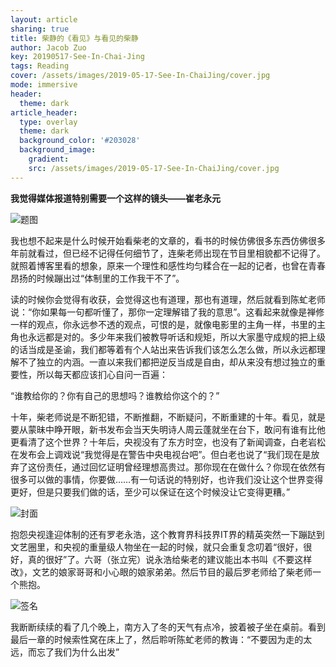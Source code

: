```yaml
---
layout: article
sharing: true
title: 柴静的《看见》与看见的柴静
author: Jacob Zuo
key: 20190517-See-In-Chai-Jing
tags: Reading
cover: /assets/images/2019-05-17-See-In-ChaiJing/cover.jpg
mode: immersive
header:
  theme: dark
article_header:
  type: overlay
  theme: dark
  background_color: '#203028'
  background_image: 
    gradient: 
    src: /assets/images/2019-05-17-See-In-ChaiJing/cover.jpg
---
```


**我觉得媒体报道特别需要一个这样的镜头——崔老永元**

![]({{site.url}}/assets/images/2019-05-17-See-In-ChaiJing/cover.jpg#width-full "题图")

<!--more-->

我也想不起来是什么时候开始看柴老的文章的，看书的时候仿佛很多东西仿佛很多年前就看过，但已经不记得任何细节了，连柴老师出现在节目里相貌都不记得了。就照着博客里看的想象，原来一个理性和感性均匀糅合在一起的记者，也曾在青春昂扬的时候蹦出过“体制里的工作我干不了”。

读的时候你会觉得有收获，会觉得这也有道理，那也有道理，然后就看到陈虻老师说：“你如果每一句都听懂了，那你一定理解错了我的意思”。这看起来就像是禅修一样的观点，你永远参不透的观点，可恨的是，就像电影里的主角一样，书里的主角也永远都是对的。多少年来我们被教导听话和规矩，所以大家墨守成规的把上级的话当成是圣谕，我们都等着有个人站出来告诉我们该怎么怎么做，所以永远都理解不了独立的内涵。一直以来我们都把逆反当成是自由，却从来没有想过独立的重要性，所以每天都应该扪心自问一百遍：

“谁教给你的？你有自己的思想吗？谁教给你这个的？”

十年，柴老师说是不断犯错，不断推翻，不断疑问，不断重建的十年。看见，就是要从蒙昧中睁开眼，新书发布会当天失明诗人周云蓬就坐在台下，敢问有谁有比他更看清了这个世界？十年后，央视没有了东方时空，也没有了新闻调查，白老岩松在发布会上调戏说“我觉得是在警告中央电视台吧”。但白老也说了“我们现在是放弃了这份责任，通过回忆证明曾经理想高贵过。那你现在在做什么？你现在依然有很多可以做的事情，你要做……有一句话说的特别好，也许我们没让这个世界变得更好，但是只要我们做的话，至少可以保证在这个时候没让它变得更糟。”

![]({{site.url}}/assets/images/2019-05-17-See-In-ChaiJing/fig-1.jpg "封面")

抱怨央视逢迎体制的还有罗老永浩，这个教育界科技界IT界的精英突然一下蹦跶到文艺圈里，和央视的重量级人物坐在一起的时候，就只会重复念叨着“很好，很好，真的很好”了。六哥（张立宪）说永浩给柴老的建议能出本书叫《不要这样改》，文艺的娘家哥哥和小心眼的娘家弟弟。然后节目的最后罗老师给了柴老师一个熊抱。

![]({{site.url}}/assets/images/2019-05-17-See-In-ChaiJing/fig-2.jpg "签名")

我断断续续的看了几个晚上，南方入了冬的天气有点冷，披着被子坐在桌前。看到最后一章的时候索性窝在床上了，然后聆听陈虻老师的教诲：“不要因为走的太远，而忘了我们为什么出发”
